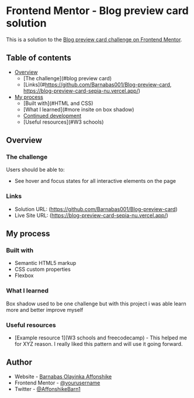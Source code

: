 # Frontend Mentor - Blog preview card solution

This is a solution to the [Blog preview card challenge on Frontend Mentor](https://www.frontendmentor.io/challenges/blog-preview-card-ckPaj01IcS).

## Table of contents

- [Overview](#overview)
  - [The challenge](#blog preview card)
  - [Links](#https://github.com/Barnabas001/Blog-preview-card, https://blog-preview-card-sepia-nu.vercel.app/)
- [My process](#my-process)
  - [Built with](#HTML and CSS)
  - [What I learned](#more insite on box shadow)
  - [Continued development](#continued-development)
  - [Useful resources](#W3 schools)

## Overview

### The challenge

Users should be able to:

- See hover and focus states for all interactive elements on the page

### Links

- Solution URL: (https://github.com/Barnabas001/Blog-preview-card)
- Live Site URL: (https://blog-preview-card-sepia-nu.vercel.app/)

## My process

### Built with

- Semantic HTML5 markup
- CSS custom properties
- Flexbox

### What I learned

Box shadow used to be one challenge but with this project i was able learn more and better improve myself

### Useful resources

- [Example resource 1](W3 schools and freecodecamp) - This helped me for XYZ reason. I really liked this pattern and will use it going forward.

## Author

- Website - [Barnabas Olayinka Affonshike](https://blog-preview-card-sepia-nu.vercel.app/)
- Frontend Mentor - [@yourusername](https://www.frontendmentor.io/profile/yourusername)
- Twitter - [@AffonshikeBarn1](https://www.twitter.com/AffonshikeBarn1)
